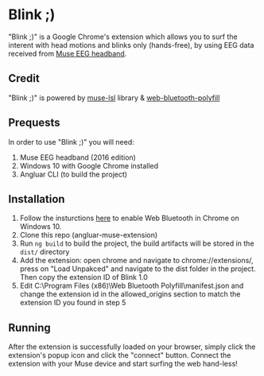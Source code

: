 # Blink ;) 

"Blink ;)" is a Google Chrome's extension which allows you to surf the interent with head motions and blinks only (hands-free), by using EEG data received from [Muse EEG headband](http://www.choosemuse.com/).


## Credit

"Blink ;)" is powered by [muse-lsl](https://github.com/urish/muse-lsl) library & [web-bluetooth-polyfill](https://github.com/urish/web-bluetooth-polyfill/)

## Prequests

In order to use "Blink ;)" you will need:
1. Muse EEG headband (2016 edition)
2. Windows 10 with Google Chrome installed
3. Angluar CLI (to build the project)


## Installation
1. Follow the insturctions [here](https://github.com/urish/web-bluetooth-polyfill/) to enable Web Bluetooth in Chrome on Windows 10.
2. Clone this repo (angluar-muse-extension)
3. Run `ng build` to build the project, the build artifacts will be stored in the `dist/` directory
4. Add the extension: open chrome and navigate to chrome://extensions/, press on "Load Unpakced" and navigate to the dist folder in the project. Then copy the extension ID of Blink 1.0
5. Edit C:\Program Files (x86)\Web Bluetooth Polyfill\manifest.json and change the extension id in the allowed_origins section to match the extension ID you found in step 5


## Running
After the extension is successfully loaded on your browser, simply click the extension's popup icon and click the "connect" button.
Connect the extension with your Muse device and start surfing the web hand-less!

